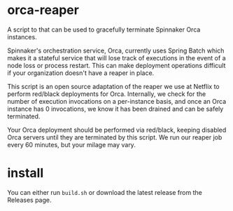 # orca-reaper

A script to that can be used to gracefully terminate Spinnaker Orca instances.

Spinnaker's orchestration service, Orca, currently uses Spring Batch which
makes it a stateful service that will lose track of executions in the event of
a node loss or process restart. This can make deployment operations difficult if
your organization doesn't have a reaper in place.

This script is an open source adaptation of the reaper we use at Netflix to
perform red/black deployments for Orca. Internally, we check for the number of
execution invocations on a per-instance basis, and once an Orca instance has 0
invocations, we know it has been drained and can be safely terminated. 

Your Orca deployment should be performed via red/black, keeping disabled Orca
servers until they are terminated by this script. We run our reaper job every
60 minutes, but your milage may vary.

# install

You can either run `build.sh` or download the latest release from the Releases
page.

